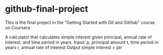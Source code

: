# github-final-project
This is the final project in the "Getting Started with Git and GitHub" course on Coursera

A calculator that calculates simple interest given principal, annual rate of interest, and time period in years.
Input:
   p, principal amount
   t, time period in years
   r, annual rate of interest
Output
   simple interest = p*t*r
